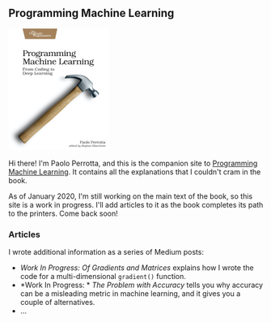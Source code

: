 ## Programming Machine Learning


<img src="pplearn.jpg" width="200"/>

Hi there! I'm Paolo Perrotta, and this is the companion site to [Programming Machine Learning](https://pragprog.com/book/pplearn). It contains all the explanations that I couldn't cram in the book.

As of January 2020, I'm still working on the main text of the book, so this site is a work in progress. I'll add articles to it as the book completes its path to the printers. Come back soon!

### Articles

I wrote additional information as a series of Medium posts:

* *Work In Progress:* _Of Gradients and Matrices_ explains how I wrote the code for a multi-dimensional `gradient()` function.
* *Work In Progress: * _The Problem with Accuracy_ tells you why accuracy can be a misleading metric in machine learning, and it gives you a couple of alternatives.
* …
